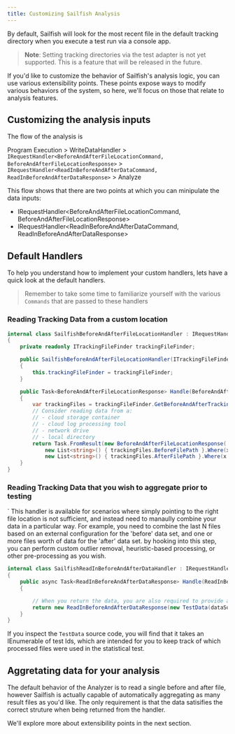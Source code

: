 ```yaml
---
title: Customizing Sailfish Analysis
---
```


By default, Sailfish will look for the most recent file in the default tracking directory when you execute a test run via a console app.

> **Note**: Setting tracking directories via the test adapter is not yet supported. This is a feature that will be released in the future.

If you'd like to customize the behavior of Sailfish's analysis logic, you can use various extensibility points. These points expose ways to modify various behaviors of the system, so here, we'll focus on those that relate to analysis features.

## Customizing the analysis inputs

The flow of the analysis is

Program Execution > WriteDataHandler > `IRequestHandler<BeforeAndAfterFileLocationCommand, BeforeAndAfterFileLocationResponse>` > `IRequestHandler<ReadInBeforeAndAfterDataCommand, ReadInBeforeAndAfterDataResponse>` > Analyze

This flow shows that there are two points at which you can minipulate the data inputs:

- IRequestHandler<BeforeAndAfterFileLocationCommand, BeforeAndAfterFileLocationResponse>
- IRequestHandler<ReadInBeforeAndAfterDataCommand, ReadInBeforeAndAfterDataResponse>

## Default Handlers

To help you understand how to implement your custom handlers, lets have a quick look at the default handlers.

> Remember to take some time to familiarize yourself with the various `Commands` that are passed to these handlers

### Reading Tracking Data from a custom location

```csharp
internal class SailfishBeforeAndAfterFileLocationHandler : IRequestHandler<BeforeAndAfterFileLocationCommand, BeforeAndAfterFileLocationResponse>
{
    private readonly ITrackingFileFinder trackingFileFinder;

    public SailfishBeforeAndAfterFileLocationHandler(ITrackingFileFinder trackingFileFinder)
    {
        this.trackingFileFinder = trackingFileFinder;
    }

    public Task<BeforeAndAfterFileLocationResponse> Handle(BeforeAndAfterFileLocationCommand request, CancellationToken cancellationToken)
    {
        var trackingFiles = trackingFileFinder.GetBeforeAndAfterTrackingFiles(request.DefaultDirectory, request.BeforeTarget, request.Tags);
        // Consider reading data from a:
        // - cloud storage container
        // - cloud log processing tool
        // - network drive
        // - local directory
        return Task.FromResult(new BeforeAndAfterFileLocationResponse(
            new List<string>() { trackingFiles.BeforeFilePath }.Where(x => !string.IsNullOrEmpty(x)),
            new List<string>() { trackingFiles.AfterFilePath }.Where(x => !string.IsNullOrEmpty(x))));
    }
}
```

### Reading Tracking Data that you wish to aggregate prior to testing

`
This handler is available for scenarios where simply pointing to the right file location is not sufficient, and instead need to manaully combine your data in a particular way. For example, you need to combine the last N files based on an external configuration for the 'before' data set, and one or more files worth of data for the 'after' data set. by hooking into this step, you can perform custom outlier removal, heuristic-based processing, or other pre-processing as you wish.

```csharp
internal class SailfishReadInBeforeAndAfterDataHandler : IRequestHandler<ReadInBeforeAndAfterDataCommand, ReadInBeforeAndAfterDataResponse>
{
    public async Task<ReadInBeforeAndAfterDataResponse> Handle(ReadInBeforeAndAfterDataCommand request, CancellationToken cancellationToken)
    {

        // When you return the data, you are also required to provide an IEnumerable<string> that represents the files that were used.
        return new ReadInBeforeAndAfterDataResponse(new TestData(dataSourcesBefore, beforeData), new TestData(dataSourcesAfter, afterData));
    }
}
```

If you inspect the `TestData` source code, you will find that it takes an IEnumerable of test Ids, which are intended for you to keep track of which processed files were used in the statistical test.

## Aggretating data for your analysis

The default behavior of the Analyzer is to read a single before and after file, however Sailfish is actually capable of automatically aggregating as many result files as you'd like. The only requirement is that the data satisifies the correct struture when being returned from the handler.

We'll explore more about extensibility points in the next section.
